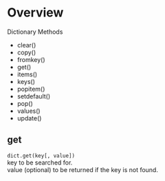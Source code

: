 # Overview

Dictionary Methods
- clear()
- copy()
- fromkey()
- get()
- items()
- keys()
- popitem()
- setdefault()
- pop()
- values()
- update()

## get
`dict.get(key[, value])`  
key to be searched for.  
value (optional) to be returned if the key is not found.  
